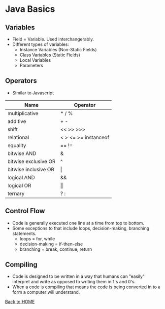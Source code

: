 # Java Basics

## Variables

- Field = Variable. Used interchangerably.
- Different types of variables:
  - Instance Variables (Non-Static Fields)
  - Class Variables (Static Fields)
  - Local Variables
  - Parameters

## Operators

- Similar to Javascript

|Name                 | Operator             |
|---------------------|----------------------|
|multiplicative       | * / %                |
|additive             | + -                  |
|shift                | << >> >>>            |
|relational           | < > <= >= instanceof |
|equality             | == !=                |
|bitwise AND          | &                    |
|bitwise exclusive OR | ^                    |
|bitwise inclusive OR | \|                   |
|logical AND          | &&                   |
|logical OR           | \|\|                 |
|ternary              | ? :                  |

## Control Flow

- Code is generally executed one line at a time from top to bottom.
- Some exceptions to that include loops, decision-making, branching statements.
  - loops = for, while
  - decision-making = if-then-else
  - branching = break, continue, return

## Compiling

- Code is designed to be written in a way that humans can "easily" interpret and write as opposed to writing them in 1's and 0's.
- When a code is compiling that means the code is being converted in to a form a computer will understand.

[Back to HOME](../README.md)